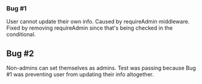 ### Bug #1
User cannot update their own info. Caused by requireAdmin middleware. Fixed by removing requireAdmin since that's being checked in the conditional.

## Bug #2
Non-admins can set themselves as admins. Test was passing because Bug #1 was preventing user from updating their info altogether.